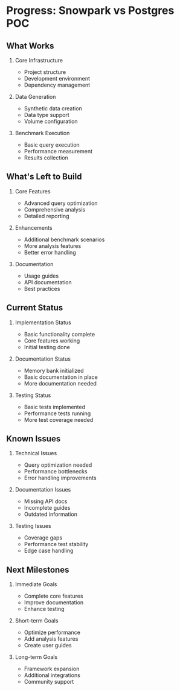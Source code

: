 # Progress: Snowpark vs Postgres POC

## What Works
1. Core Infrastructure
   - Project structure
   - Development environment
   - Dependency management

2. Data Generation
   - Synthetic data creation
   - Data type support
   - Volume configuration

3. Benchmark Execution
   - Basic query execution
   - Performance measurement
   - Results collection

## What's Left to Build
1. Core Features
   - Advanced query optimization
   - Comprehensive analysis
   - Detailed reporting

2. Enhancements
   - Additional benchmark scenarios
   - More analysis features
   - Better error handling

3. Documentation
   - Usage guides
   - API documentation
   - Best practices

## Current Status
1. Implementation Status
   - Basic functionality complete
   - Core features working
   - Initial testing done

2. Documentation Status
   - Memory bank initialized
   - Basic documentation in place
   - More documentation needed

3. Testing Status
   - Basic tests implemented
   - Performance tests running
   - More test coverage needed

## Known Issues
1. Technical Issues
   - Query optimization needed
   - Performance bottlenecks
   - Error handling improvements

2. Documentation Issues
   - Missing API docs
   - Incomplete guides
   - Outdated information

3. Testing Issues
   - Coverage gaps
   - Performance test stability
   - Edge case handling

## Next Milestones
1. Immediate Goals
   - Complete core features
   - Improve documentation
   - Enhance testing

2. Short-term Goals
   - Optimize performance
   - Add analysis features
   - Create user guides

3. Long-term Goals
   - Framework expansion
   - Additional integrations
   - Community support 